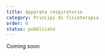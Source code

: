 ```yaml
---
title: Apparato respiratorio
category: Principi di fisioterapia
order: 6
status: pubblicato
---
```


Coming soon